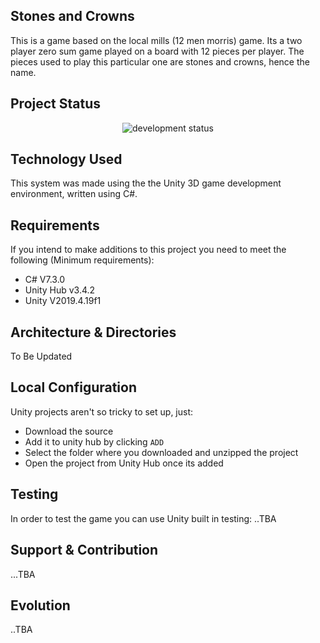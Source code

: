 ## Stones and Crowns
This is a game based on the local mills (12 men morris) game. Its a two player zero sum game played on a board with 12 pieces per player. 
The pieces used to play this particular one are stones and crowns, hence the name.

## Project Status
<p align="center">
<img src="https://img.shields.io/badge/development-Halted-orange" alt="development status"/>
</p>

## Technology Used
This system was made using the the Unity 3D game development environment, written using C#.

## Requirements
If you intend to make additions to this project you need to meet the following (Minimum requirements):
- C# V7.3.0 
- Unity Hub v3.4.2
- Unity V2019.4.19f1

## Architecture & Directories
To Be Updated

## Local Configuration
Unity projects aren't so tricky to set up, just:
- Download the source
- Add it to unity hub by clicking `ADD`
- Select the folder where you downloaded and unzipped the project
- Open the project from Unity Hub once its added

## Testing
In order to test the game you can use Unity built in testing:
..TBA

## Support & Contribution
...TBA


## Evolution
..TBA

